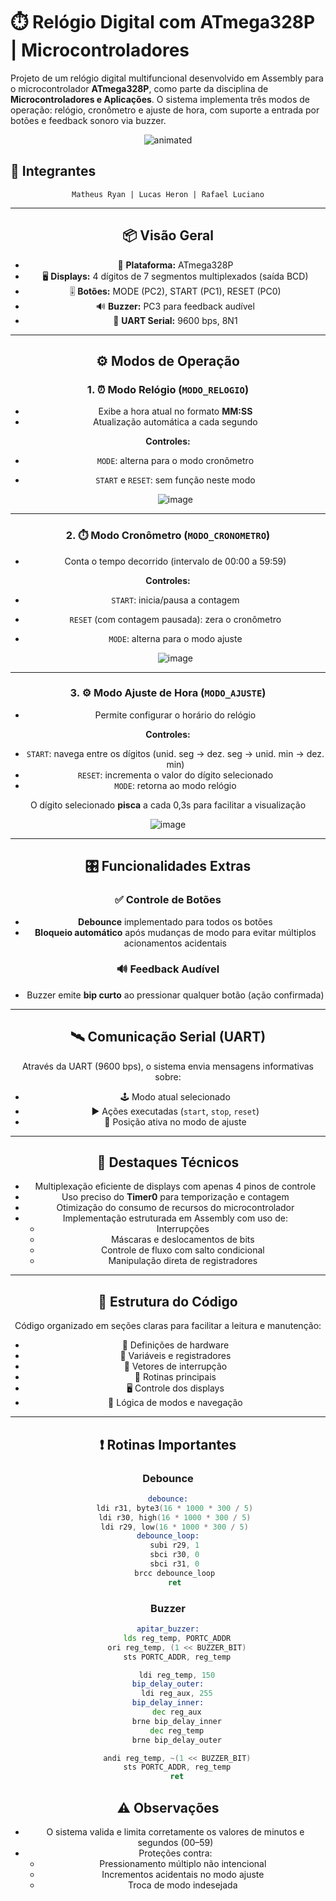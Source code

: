 # ⏱️ Relógio Digital com ATmega328P | Microcontroladores

Projeto de um relógio digital multifuncional desenvolvido em Assembly para o microcontrolador **ATmega328P**, como parte da disciplina de **Microcontroladores e Aplicações**. O sistema implementa três modos de operação: relógio, cronômetro e ajuste de hora, com suporte a entrada por botões e feedback sonoro via buzzer.

<p align="center">
  <img src="https://user-images.githubusercontent.com/91018438/204195385-acc6fcd4-05a7-4f25-87d1-cb7d5cc5c852.png" alt="animated" />
</p>

## 👥 Integrantes

<center>

    Matheus Ryan | Lucas Heron | Rafael Luciano
 </center>

<center>
  
---


## 📦 Visão Geral

- 🔧 **Plataforma:** ATmega328P  
- 🖥️ **Displays:** 4 dígitos de 7 segmentos multiplexados (saída BCD)  
- 🎚️ **Botões:** MODE (PC2), START (PC1), RESET (PC0)  
- 🔊 **Buzzer:** PC3 para feedback audível  
- 💬 **UART Serial:** 9600 bps, 8N1

---

## ⚙️ Modos de Operação

### 1. ⏰ Modo Relógio (`MODO_RELOGIO`)

- Exibe a hora atual no formato **MM:SS**
- Atualização automática a cada segundo

**Controles:**
- `MODE`: alterna para o modo cronômetro
- `START` e `RESET`: sem função neste modo

  ![image](https://github.com/user-attachments/assets/b636519b-6480-4ae6-8087-ad867b5555af)


---

### 2. ⏱️ Modo Cronômetro (`MODO_CRONOMETRO`)

- Conta o tempo decorrido (intervalo de 00:00 a 59:59)

**Controles:**
- `START`: inicia/pausa a contagem
- `RESET` (com contagem pausada): zera o cronômetro
- `MODE`: alterna para o modo ajuste

  ![image](https://github.com/user-attachments/assets/e8a302e6-29fd-4e52-b504-4764bbf61f73)


---

### 3. ⚙️ Modo Ajuste de Hora (`MODO_AJUSTE`)

- Permite configurar o horário do relógio

**Controles:**
- `START`: navega entre os dígitos (unid. seg → dez. seg → unid. min → dez. min)
- `RESET`: incrementa o valor do dígito selecionado
- `MODE`: retorna ao modo relógio

O dígito selecionado **pisca** a cada 0,3s para facilitar a visualização

![image](https://github.com/user-attachments/assets/da6ef012-81cc-4bab-aef2-09ad3f3aa3b9)


---

## 🎛️ Funcionalidades Extras

### ✅ Controle de Botões

- **Debounce** implementado para todos os botões
- **Bloqueio automático** após mudanças de modo para evitar múltiplos acionamentos acidentais

### 🔊 Feedback Audível

- Buzzer emite **bip curto** ao pressionar qualquer botão (ação confirmada)

---

## 🛰️ Comunicação Serial (UART)

Através da UART (9600 bps), o sistema envia mensagens informativas sobre:

- 🕹️ Modo atual selecionado
- ▶️ Ações executadas (`start`, `stop`, `reset`)
- 🎯 Posição ativa no modo de ajuste

---

## 🧠 Destaques Técnicos

- Multiplexação eficiente de displays com apenas 4 pinos de controle
- Uso preciso do **Timer0** para temporização e contagem
- Otimização do consumo de recursos do microcontrolador
- Implementação estruturada em Assembly com uso de:
  - Interrupções
  - Máscaras e deslocamentos de bits
  - Controle de fluxo com salto condicional
  - Manipulação direta de registradores

---

## 📂 Estrutura do Código

Código organizado em seções claras para facilitar a leitura e manutenção:

- 🧾 Definições de hardware
- 🧠 Variáveis e registradores
- 📌 Vetores de interrupção
- 🔄 Rotinas principais
- 🖥️ Controle dos displays
- 🔧 Lógica de modos e navegação

---

## ❗ Rotinas Importantes

### Debounce
 ```asm
debounce:
    ldi r31, byte3(16 * 1000 * 300 / 5)
    ldi r30, high(16 * 1000 * 300 / 5)
    ldi r29, low(16 * 1000 * 300 / 5)
debounce_loop:
    subi r29, 1
    sbci r30, 0
    sbci r31, 0
    brcc debounce_loop
    ret
  ```

### Buzzer

```asm
apitar_buzzer:
    lds reg_temp, PORTC_ADDR
    ori reg_temp, (1 << BUZZER_BIT)
    sts PORTC_ADDR, reg_temp

    ldi reg_temp, 150
bip_delay_outer:
    ldi reg_aux, 255
bip_delay_inner:
    dec reg_aux
    brne bip_delay_inner
    dec reg_temp
    brne bip_delay_outer

    andi reg_temp, ~(1 << BUZZER_BIT)
    sts PORTC_ADDR, reg_temp
    ret

```

## ⚠️ Observações

- O sistema valida e limita corretamente os valores de minutos e segundos (00–59)
- Proteções contra:
  - Pressionamento múltiplo não intencional
  - Incrementos acidentais no modo ajuste
  - Troca de modo indesejada
